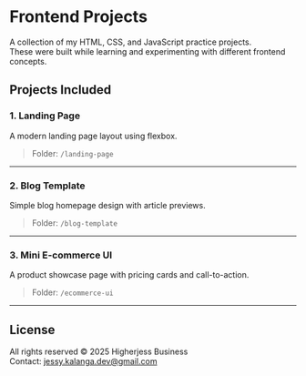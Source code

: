 # Frontend Projects

A collection of my HTML, CSS, and JavaScript practice projects.  
These were built while learning and experimenting with different frontend concepts.

## Projects Included

### 1. Landing Page
A modern landing page layout using flexbox.

> Folder: `/landing-page`

---

### 2. Blog Template
Simple blog homepage design with article previews.

> Folder: `/blog-template`

---

### 3. Mini E-commerce UI
A product showcase page with pricing cards and call-to-action.

> Folder: `/ecommerce-ui`

---

## License
All rights reserved © 2025 Higherjess Business  
Contact: jessy.kalanga.dev@gmail.com
